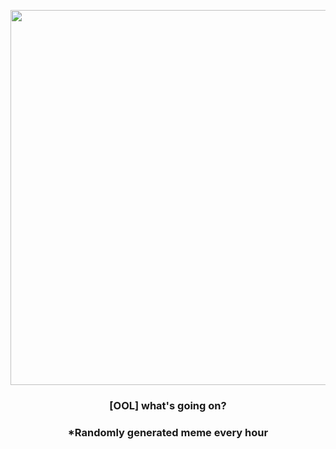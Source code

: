 <p align="center">
        <img src="https://i.redd.it/hiujgzfrx7x81.jpg" width="600" height="600">
        </p>
        <h3 align="center">[OOL] what's going on?</h3>
        <h3 align="center">*Randomly generated meme every hour</h3>
    